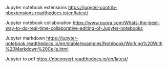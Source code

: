 

Jupyter notebook extensions
https://jupyter-contrib-nbextensions.readthedocs.io/en/latest/

Jupyter notebook collaboration
https://www.quora.com/Whats-the-best-way-to-do-real-time-collaborative-editing-of-Jupyter-notebooks

Jupyter markdown
https://jupyter-notebook.readthedocs.io/en/stable/examples/Notebook/Working%20With%20Markdown%20Cells.html

Jupyter to pdf
https://nbconvert.readthedocs.io/en/latest/
